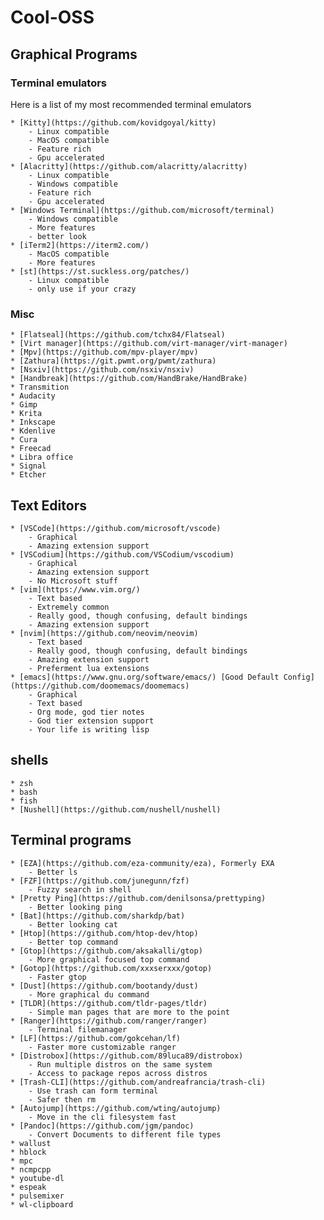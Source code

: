 # Cool-OSS

## Graphical Programs

### Terminal emulators

Here is a list of my most recommended terminal emulators

	* [Kitty](https://github.com/kovidgoyal/kitty)
		- Linux compatible
		- MacOS compatible
		- Feature rich
		- Gpu accelerated
	* [Alacritty](https://github.com/alacritty/alacritty)
		- Linux compatible
		- Windows compatible
		- Feature rich
		- Gpu accelerated
	* [Windows Terminal](https://github.com/microsoft/terminal)
		- Windows compatible
		- More features
		- better look
	* [iTerm2](https://iterm2.com/)
		- MacOS compatible
		- More features
	* [st](https://st.suckless.org/patches/)
		- Linux compatible
		- only use if your crazy

### Misc
	* [Flatseal](https://github.com/tchx84/Flatseal)
	* [Virt manager](https://github.com/virt-manager/virt-manager)
	* [Mpv](https://github.com/mpv-player/mpv)
	* [Zathura](https://git.pwmt.org/pwmt/zathura)
	* [Nsxiv](https://github.com/nsxiv/nsxiv)
	* [Handbreak](https://github.com/HandBrake/HandBrake) 
	* Transmition
	* Audacity
	* Gimp
	* Krita
	* Inkscape
	* Kdenlive
	* Cura
	* Freecad
	* Libra office
	* Signal
	* Etcher

## Text Editors

	* [VSCode](https://github.com/microsoft/vscode)
		- Graphical
		- Amazing extension support
	* [VSCodium](https://github.com/VSCodium/vscodium)
		- Graphical
		- Amazing extension support
		- No Microsoft stuff
	* [vim](https://www.vim.org/)
		- Text based
		- Extremely common
		- Really good, though confusing, default bindings
		- Amazing extension support
	* [nvim](https://github.com/neovim/neovim)
		- Text based
		- Really good, though confusing, default bindings
		- Amazing extension support
		- Preferment lua extensions
	* [emacs](https://www.gnu.org/software/emacs/) [Good Default Config](https://github.com/doomemacs/doomemacs)
		- Graphical
		- Text based
		- Org mode, god tier notes
		- God tier extension support
		- Your life is writing lisp

## shells

	* zsh
	* bash
	* fish
	* [Nushell](https://github.com/nushell/nushell) 

## Terminal programs

	* [EZA](https://github.com/eza-community/eza), Formerly EXA
		- Better ls
	* [FZF](https://github.com/junegunn/fzf)
		- Fuzzy search in shell
	* [Pretty Ping](https://github.com/denilsonsa/prettyping)
		- Better looking ping
	* [Bat](https://github.com/sharkdp/bat)
		- Better looking cat
	* [Htop](https://github.com/htop-dev/htop)
		- Better top command
	* [Gtop](https://github.com/aksakalli/gtop)
		- More graphical focused top command
	* [Gotop](https://github.com/xxxserxxx/gotop)
		- Faster gtop
	* [Dust](https://github.com/bootandy/dust)
		- More graphical du command
	* [TLDR](https://github.com/tldr-pages/tldr)
		- Simple man pages that are more to the point
	* [Ranger](https://github.com/ranger/ranger)
		- Terminal filemanager
	* [LF](https://github.com/gokcehan/lf)
		- Faster more customizable ranger
	* [Distrobox](https://github.com/89luca89/distrobox)
		- Run multiple distros on the same system
		- Access to package repos across distros
	* [Trash-CLI](https://github.com/andreafrancia/trash-cli)
		- Use trash can form terminal
		- Safer then rm
	* [Autojump](https://github.com/wting/autojump)
		- Move in the cli filesystem fast
	* [Pandoc](https://github.com/jgm/pandoc)
		- Convert Documents to different file types
	* wallust
	* hblock
	* mpc
	* ncmpcpp
	* youtube-dl
	* espeak
	* pulsemixer
	* wl-clipboard 
